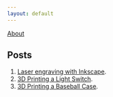 ```yaml
---
layout: default
---
```

[About](/about)

## Posts

1. [Laser engraving with Inkscape](/posts/01_LE_Inkscape).
2. [3D Printing a Light Switch](/posts/02_3DP_Switch).
2. [3D Printing a Baseball Case](/posts/03_3DP_Baseball).
